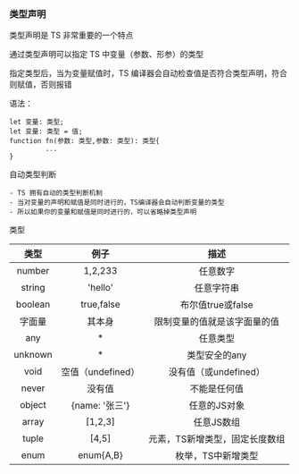 ### 类型声明

类型声明是 TS 非常重要的一个特点

通过类型声明可以指定 TS 中变量（参数、形参）的类型

指定类型后，当为变量赋值时，TS 编译器会自动检查值是否符合类型声明，符合则赋值，否则报错

语法：

```
let 变量: 类型;
let 变量: 类型 = 值;
function fn(参数: 类型,参数: 类型): 类型{
		 ...
}
```

自动类型判断

	- TS 拥有自动的类型判断机制
	- 当对变量的声明和赋值是同时进行的，TS编译器会自动判断变量的类型
	- 所以如果你的变量和赋值是同时进行的，可以省略掉类型声明

类型

|  类型   |       例子        |              描述              |
| :-----: | :---------------: | :----------------------------: |
| number  |      1,2,233      |            任意数字            |
| string  |      'hello'      |           任意字符串           |
| boolean |    true,false     |       布尔值true或false        |
| 字面量  |      其本身       |  限制变量的值就是该字面量的值  |
|   any   |         *         |            任意类型            |
| unknown |         *         |         类型安全的any          |
|  void   | 空值（undefined） |     没有值（或undefined）      |
|  never  |      没有值       |          不能是任何值          |
| object  |  {name: '张三'}   |          任意的JS对象          |
|  array  |      [1,2,3]      |           任意JS数组           |
|  tuple  |       [4,5]       | 元素，TS新增类型，固定长度数组 |
|  enum   |     enum{A,B}     |       枚举，TS中新增类型       |


